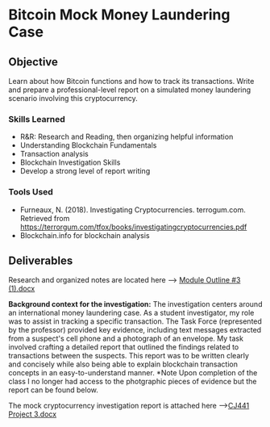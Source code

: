 # Bitcoin Mock Money Laundering Case

## Objective

Learn about how Bitcoin functions and how to track its transactions. Write and prepare a professional-level report on a simulated money laundering scenario involving this cryptocurrency.

### Skills Learned

- R&R: Research and Reading, then organizing helpful information
- Understanding Blockchain Fundamentals
- Transaction analysis
- Blockchain Investigation Skills
- Develop a strong level of report writing

### Tools Used

- Furneaux, N. (2018). Investigating Cryptocurrencies. terrogum.com. Retrieved from https://terrorgum.com/tfox/books/investigatingcryptocurrencies.pdf   
- Blockchain.info for blockchain analysis

## Deliverables
Research and organized notes are located here --> [Module Outline #3 (1).docx](https://github.com/OGkevq/Bitcoin-Mock-Money-Laundering-Case/files/14912822/Module.Outline.3.1.docx)

**Background context for the investigation:** 
The investigation centers around an international money laundering case. As a student investigator, my role was to assist in tracking a specific transaction. The Task Force (represented by the professor) provided key evidence, including text messages extracted from a suspect's cell phone and a photograph of an envelope. My task involved crafting a detailed report that outlined the findings related to transactions between the suspects. This report was to be written clearly and concisely while also being able to explain blockchain transaction concepts in an easy-to-understand manner. *Note Upon completion of the class I no longer had access to the photgraphic pieces of evidence but the report can be found below.

The mock cryptocurrency investigation report is attached here -->[CJ441 Project 3.docx](https://github.com/OGkevq/Bitcoin-Mock-Money-Laundering-Case/files/14912890/CJ441.Project.3.docx)

